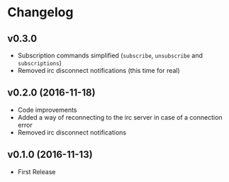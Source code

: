 # Changelog

## v0.3.0

- Subscription commands simplified (`subscribe`, `unsubscribe` and `subscriptions`)
- Removed irc disconnect notifications (this time for real)

## v0.2.0 (2016-11-18)

- Code improvements
- Added a way of reconnecting to the irc server in case of a connection error
- Removed irc disconnect notifications

## v0.1.0 (2016-11-13)

- First Release
